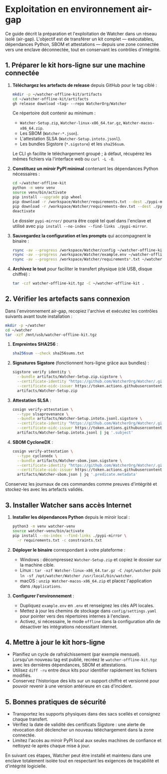 # Exploitation en environnement air-gap

Ce guide décrit la préparation et l'exploitation de Watcher dans un réseau isolé (air-gap).
L'objectif est de transférer un kit complet — exécutables, dépendances Python, SBOM et
attestations — depuis une zone connectée vers une enclave déconnectée, tout en conservant les
contrôles d'intégrité.

## 1. Préparer le kit hors-ligne sur une machine connectée

1. **Téléchargez les artefacts de release** depuis GitHub pour le tag ciblé :

   ```bash
   mkdir -p ~/watcher-offline-kit/artifacts
   cd ~/watcher-offline-kit/artifacts
   gh release download <tag> --repo WatcherOrg/Watcher
   ```

   Ce répertoire doit contenir au minimum :

   - `Watcher-Setup.zip`, `Watcher-linux-x86_64.tar.gz`, `Watcher-macos-x86_64.zip`.
   - Les SBOM (`Watcher-*.json`).
   - L'attestation SLSA (`Watcher-Setup.intoto.jsonl`).
   - Les bundles Sigstore (`*.sigstore`) et les `sha256sum`.

   Le CLI `gh` facilite le téléchargement groupé ; à défaut, récupérez les mêmes fichiers via
   l'interface web ou `curl -L -O`.

2. **Constituez un miroir PyPI minimal** contenant les dépendances Python nécessaires :

   ```bash
   cd ~/watcher-offline-kit
   python -m venv venv
   source venv/bin/activate
   pip install --upgrade pip wheel
   pip download -r /workspace/Watcher/requirements.txt --dest ./pypi-mirror
   pip download -r /workspace/Watcher/requirements-dev.txt --dest ./pypi-mirror
   deactivate
   ```

   Le dossier `pypi-mirror/` pourra être copié tel quel dans l'enclave et utilisé avec
   `pip install --no-index --find-links ./pypi-mirror`.

3. **Sauvegardez la configuration et les prompts** qui accompagnent le binaire :

   ```bash
   rsync -av --progress /workspace/Watcher/config ~/watcher-offline-kit/
   rsync -av --progress /workspace/Watcher/example.env ~/watcher-offline-kit/
   rsync -av --progress /workspace/Watcher/requirements*.txt ~/watcher-offline-kit/
   ```

4. **Archivez le tout** pour faciliter le transfert physique (clé USB, disque chiffré) :

   ```bash
   tar -czf watcher-offline-kit.tgz -C ~/watcher-offline-kit .
   ```

## 2. Vérifier les artefacts sans connexion

Dans l'environnement air-gap, recopiez l'archive et exécutez les contrôles suivants avant toute
installation :

```bash
mkdir -p ~/watcher
cd ~/watcher
tar -xzf /mnt/usb/watcher-offline-kit.tgz
```

1. **Empreintes SHA256** :

   ```bash
   sha256sum --check sha256sums.txt
   ```

2. **Signatures Sigstore** (fonctionnent hors-ligne grâce aux bundles) :

    ```bash
    sigstore verify identity \
      --bundle artifacts/Watcher-Setup.zip.sigstore \
      --certificate-identity "https://github.com/WatcherOrg/Watcher/.github/workflows/release.yml@refs/tags/<tag>" \
      --certificate-oidc-issuer https://token.actions.githubusercontent.com \
      artifacts/Watcher-Setup.zip
    ```

3. **Attestation SLSA** :

    ```bash
    cosign verify-attestation \
      --type slsaprovenance \
      --bundle artifacts/Watcher-Setup.intoto.jsonl.sigstore \
      --certificate-identity "https://github.com/WatcherOrg/Watcher/.github/workflows/release.yml@refs/tags/<tag>" \
      --certificate-oidc-issuer https://token.actions.githubusercontent.com \
      artifacts/Watcher-Setup.intoto.jsonl | jq '.subject'
    ```

4. **SBOM CycloneDX** :

    ```bash
    cosign verify-attestation \
      --type cyclonedx \
      --bundle artifacts/Watcher-sbom.json.sigstore \
      --certificate-identity "https://github.com/WatcherOrg/Watcher/.github/workflows/release.yml@refs/tags/<tag>" \
      --certificate-oidc-issuer https://token.actions.githubusercontent.com \
      artifacts/Watcher-sbom.json | jq '.predicate.metadata'
    ```

Conservez les journaux de ces commandes comme preuves d'intégrité et stockez-les avec les
artefacts validés.

## 3. Installer Watcher sans accès Internet

1. **Installer les dépendances Python** depuis le miroir local :

   ```bash
   python3 -m venv watcher-venv
   source watcher-venv/bin/activate
   pip install --no-index --find-links ./pypi-mirror \
     -r requirements.txt -c constraints.txt
   ```

2. **Déployer le binaire** correspondant à votre plateforme :

   - Windows : décompressez `Watcher-Setup.zip` et copiez le dossier sur la machine cible.
   - Linux : `tar -xzf Watcher-linux-x86_64.tar.gz -C /opt/watcher` puis `ln -sf /opt/watcher/Watcher /usr/local/bin/watcher`.
   - macOS : `unzip Watcher-macos-x86_64.zip` et placez l'application dans `/Applications`.

3. **Configurer l'environnement** :

   - Dupliquez `example.env` en `.env` et renseignez les clés API locales.
   - Mettez à jour les chemins de stockage dans `config/settings.yaml` pour pointer vers des
     répertoires internes à l'enclave.
   - Activez, si nécessaire, le mode `offline` dans la configuration afin de désactiver les
     intégrations nécessitant Internet.

## 4. Mettre à jour le kit hors-ligne

- Planifiez un cycle de rafraîchissement (par exemple mensuel). Lorsqu'un nouveau tag est publié,
  recréez le `watcher-offline-kit.tgz` avec les dernières dépendances, SBOM et attestations.
- Utilisez `diff -ru` entre deux kits pour identifier rapidement les fichiers modifiés.
- Conservez l'historique des kits sur un support chiffré et versionné pour pouvoir revenir à
  une version antérieure en cas d'incident.

## 5. Bonnes pratiques de sécurité

- Transportez les supports physiques dans des sacs scellés et consignez chaque transfert.
- Vérifiez la date de validité des certificats Sigstore : une alerte de révocation doit déclencher
  un nouveau téléchargement dans la zone connectée.
- Limitez l'accès au miroir PyPI local aux seules machines de confiance et nettoyez-le après
  chaque mise à jour.

En suivant ces étapes, Watcher peut être installé et maintenu dans une enclave totalement
isolée tout en respectant les exigences de traçabilité et d'intégrité logicielle.
